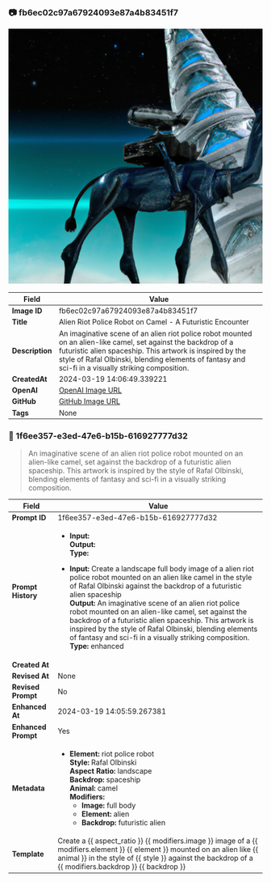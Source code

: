 

### 📷 fb6ec02c97a67924093e87a4b83451f7 

![data.id](./fb6ec02c97a67924093e87a4b83451f7.jpg)

| Field          | Value                                                                                                                     |
|----------------|---------------------------------------------------------------------------------------------------------------------------|
| **Image ID**             | fb6ec02c97a67924093e87a4b83451f7                                                                                                             |
| **Title**           | Alien Riot Police Robot on Camel - A Futuristic Encounter                                                                                                       |
| **Description**           | An imaginative scene of an alien riot police robot mounted on an alien-like camel, set against the backdrop of a futuristic alien spaceship. This artwork is inspired by the style of Rafal Olbinski, blending elements of fantasy and sci-fi in a visually striking composition.                                                                                                       |
| **CreatedAt**        | 2024-03-19 14:06:49.339221                                                                                                        |
| **OpenAI**         | [OpenAI Image URL](https://oaidalleapiprodscus.blob.core.windows.net/private/org-TZj0gKpq3CiXdXNznVOkBYav/user-t5KW5S6yYiCS0u4yDWasqnEP/img-n5M5G2FOWHCivcIDHobW9h6g.png?st=2024-03-19T13%3A06%3A47Z&se=2024-03-19T15%3A06%3A47Z&sp=r&sv=2021-08-06&sr=b&rscd=inline&rsct=image/png&skoid=6aaadede-4fb3-4698-a8f6-684d7786b067&sktid=a48cca56-e6da-484e-a814-9c849652bcb3&skt=2024-03-19T02%3A00%3A58Z&ske=2024-03-20T02%3A00%3A58Z&sks=b&skv=2021-08-06&sig=WyAC6W4LBxKTQ49ee98fS7lAgkyJ1zrsc/Y8kKm8Lu4%3D)                                                                                |
| **GitHub**         | [GitHub Image URL](https://github.com/Caneta-Silva/cyber-tomorrow/blob/main/images/fb6ec02c97a67924093e87a4b83451f7/fb6ec02c97a67924093e87a4b83451f7.jpg)                                                                                |
| **Tags**       | None                                                                                                                   |

### 📜 1f6ee357-e3ed-47e6-b15b-616927777d32

> An imaginative scene of an alien riot police robot mounted on an alien-like camel, set against the backdrop of a futuristic alien spaceship. This artwork is inspired by the style of Rafal Olbinski, blending elements of fantasy and sci-fi in a visually striking composition.

| Field          | Value                                                                                                                                                                      |
|----------------|----------------------------------------------------------------------------------------------------------------------------------------------------------------------------|
| **Prompt ID**  | 1f6ee357-e3ed-47e6-b15b-616927777d32                                                                                                                                                            |
| **Prompt History** | <ul><li>**Input:**  <br> **Output:**  <br> **Type:** </li></ul><ul><li>**Input:** Create a landscape full body image of a alien riot police robot mounted on an alien like camel in the style of Rafal Olbinski against the backdrop of a futuristic alien spaceship <br> **Output:** An imaginative scene of an alien riot police robot mounted on an alien-like camel, set against the backdrop of a futuristic alien spaceship. This artwork is inspired by the style of Rafal Olbinski, blending elements of fantasy and sci-fi in a visually striking composition. <br> **Type:** enhanced</li></ul> |
| **Created At** |                                                                                                                                                    |
| **Revised At** | None                                                                                                                                                   |
| **Revised Prompt** | No                                                                                                                                                                      |
| **Enhanced At** | 2024-03-19 14:05:59.267381                                                                                                                                                  |
| **Enhanced Prompt** | Yes                                                                                                                                                                    |
| **Metadata**   | <ul><li>**Element:** riot police robot <br> **Style:** Rafal Olbinski <br> **Aspect Ratio:** landscape <br> **Backdrop:** spaceship <br> **Animal:** camel <br> **Modifiers:**<ul><li>**Image:** full body</li><li>**Element:** alien</li><li>**Backdrop:** futuristic alien</li></ul></li></ul> |
| **Template**   | Create a {{ aspect_ratio }} {{ modifiers.image }} image of a {{ modifiers.element }} {{ element }} mounted on an alien like {{ animal }} in the style of {{ style }} against the backdrop of a {{ modifiers.backdrop }} {{ backdrop }}                                                                                                                                           |


